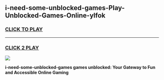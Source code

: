 
## i-need-some-unblocked-games-Play-Unblocked-Games-Online-ylfok
<h3>
<a href="https://premium76.site?title=i-need-some-unblocked-games&ref=24A">CLICK TO PLAY</a></h3>
<hr>

<h3>
<a href="https://premium76.site?title=i-need-some-unblocked-games&ref=24A">CLICK 2 PLAY</a>
  
</h3>

<a href="https://premium76.site?title=i-need-some-unblocked-games&ref=24A"><img src="https://clearcache.store/games.png"></a>


**i-need-some-unblocked-games games unblocked: Your Gateway to Fun and Accessible Online Gaming**
